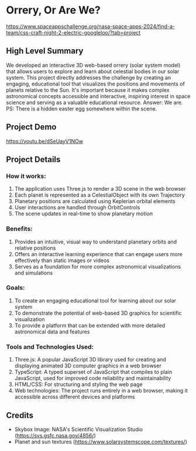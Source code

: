 # Orrery, Or Are We?
https://www.spaceappschallenge.org/nasa-space-apps-2024/find-a-team/css-craft-night-2-electric-googleloo/?tab=project

## High Level Summary
We developed an interactive 3D web-based orrery (solar system model) that allows users to explore and learn about celestial bodies in our solar system. This project directly addresses the challenge by creating an engaging, educational tool that visualizes the positions and movements of planets relative to the Sun. It's important because it makes complex astronomical concepts accessible and interactive, inspiring interest in space science and serving as a valuable educational resource. Answer: We are. PS: There is a hidden easter egg somewhere within the scene.

## Project Demo
https://youtu.be/dSeUayV1NOw

## Project Details
### How it works:

1. The application uses Three.js to render a 3D scene in the web browser
2. Each planet is represented as a CelestialObject with its own Trajectory
3. Planetary positions are calculated using Keplerian orbital elements
4. User interactions are handled through OrbitControls
5. The scene updates in real-time to show planetary motion

### Benefits:

1. Provides an intuitive, visual way to understand planetary orbits and relative positions
2. Offers an interactive learning experience that can engage users more effectively than static images or videos
3. Serves as a foundation for more complex astronomical visualizations and simulations

### Goals:

1. To create an engaging educational tool for learning about our solar system
2. To demonstrate the potential of web-based 3D graphics for scientific visualization
3. To provide a platform that can be extended with more detailed astronomical data and features

### Tools and Technologies Used:

1. Three.js: A popular JavaScript 3D library used for creating and displaying animated 3D computer graphics in a web browser
2. TypeScript: A typed superset of JavaScript that compiles to plain JavaScript, used for improved code reliability and maintainability
3. HTML/CSS: For structuring and styling the web page
4. Web technologies: The project runs entirely in a web browser, making it accessible across different devices and platforms

## Credits
- Skybox Image: NASA's Scientific Visualization Studio (https://svs.gsfc.nasa.gov/4856/)
- Planet and sun textures (https://www.solarsystemscope.com/textures/)
